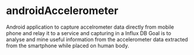 # androidAccelerometer

Android application to capture accelrometer data directly from mobile phone and relay it to a service and capturing in a Influx DB
Goal is to analyse and mine useful information from the accelerometer data extracted from the smartphone while placed on human body.
